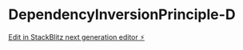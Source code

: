 # DependencyInversionPrinciple-D

[Edit in StackBlitz next generation editor ⚡️](https://stackblitz.com/~/github.com/TravisLau92/DependencyInversionPrinciple-D)